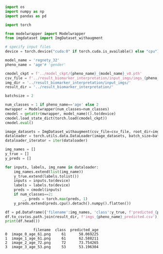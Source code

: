 ```python
import os
import numpy as np
import pandas as pd

import torch

from modelwrapper import Modelwrapper
from imgdataset import ImgDataset_withaugment
```


```python
# specify input files
device = torch.device("cuda:0" if torch.cuda.is_available() else "cpu")

model_name = 'regnety_32'
pheno_name = 'age'# 'gender'

cmodel_ckpt = f'../model_ckpt/{pheno_name}_{model_name}_v0.pth'
csv_file = f'../result_biomarker_interpretation/input_imgs/imgs_{pheno_name}.csv'
img_dir = '../result_biomarker_interpretation/input_imgs/'
result_dir = '../result_biomarker_interpretation/'

batchsize = 2
```


```python
num_classes = 1 if pheno_name=='age' else 2
mwrapper = Modelwrapper(num_classes=num_classes)
cmodel = getattr(mwrapper, model_name)().to(device)
cmodel.load_state_dict(torch.load(cmodel_ckpt))
cmodel.eval()

image_datasets = ImgDataset_withaugment(csv_file=csv_file, root_dir=img_dir, crop='center')
dataloader = torch.utils.data.DataLoader(image_datasets, batch_size=batchsize, num_workers=4)
dataloader_iterator = iter(dataloader)

```


```python
img_names = []
y_true = []
y_preds = []

for inputs, labels, img_name in dataloader:
    img_names.extend(list(img_name))
    y_true.extend(labels.tolist())
    inputs = inputs.to(device)
    labels = labels.to(device)
    preds = cmodel(inputs)
    if num_classes==2:
        _, preds = torch.max(preds, 1)
    y_preds.extend(preds.cpu().detach().numpy().flatten())

df = pd.DataFrame({'filename':img_names, 'class':y_true, f'predicted_{pheno_name}':y_preds})
df.to_csv(os.path.join(result_dir, f'imgs_{pheno_name}_predicted.csv'), index=False)
print(df.head())
```

                 filename  class  predicted_age
    0  image_0_age_61.png     61      58.069225
    1  image_1_age_61.png     61      62.588211
    2  image_2_age_72.png     72      73.754265
    3  image_3_age_53.png     53      53.196304

